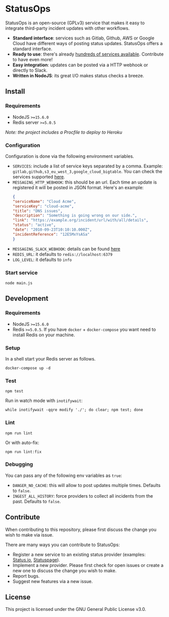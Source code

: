 # StatusOps

StatusOps is an open-source (GPLv3) service that makes it easy to integrate third-party incident updates with other workflows.

- **Standard interface**: services such as Gitlab, Github, AWS or Google Cloud have different ways of posting status updates. StatusOps offers a standard interface.
- **Ready to use**: there's already [hundreds of services available](https://gitlab.com/statusops/statusops/-/packages/1101031). Contribute to have even more!
- **Easy integration**: updates can be posted via a HTTP webhook or directly to Slack.
- **Written in NodeJS**: its great I/O makes status checks a breeze.

## Install

### Requirements

- NodeJS `>=15.6.0`
- Redis server `>=5.0.5`

*Note: the project includes a Procfile to deploy to Heroku*

### Configuration

Configuration is done via the following environment variables.

- `SERVICES`: include a list of service keys separated by a comma. Example: `gitlab,github,s3_eu_west_3,google_cloud_bigtable`. You can check the services supported [here](https://gitlab.com/statusops/statusops/-/packages/1101031).
- `MESSAGING_HTTP_WEBHOOK`: this should be an url. Each time an update is registered it will be posted in JSON format. Here's an example:
    ```json
    {
    "serviceName": "Cloud Acme",
    "serviceKey": "cloud-acme",
    "title": "DNS issues",
    "description": "Something is going wrong on our side.",
    "link": "https://example.org/incident/url/with/all/details",
    "status": "active",
    "date": "2010-09-23T10:10:10.000Z",
    "incidentReference": "12E5MxYsASa"
    }
    ```
- `MESSAGING_SLACK_WEBHOOK`: details can be found [here](https://slack.com/intl/en-gb/help/articles/115005265063-Incoming-webhooks-for-Slack)
- `REDIS_URL`: it defaults to `redis://localhost:6379`
- `LOG_LEVEL`: it defaults to `info`

### Start service

```
node main.js
```

## Development

### Requirements

- NodeJS `>=15.6.0`
- Redis `>=5.0.5`. If you have `docker` + `docker-compose` you want need to install Redis on your machine.

### Setup

In a shell start your Redis server as follows.

```
docker-compose up -d
```

### Test

```
npm test
```

Run in watch mode with `inotifywait`:

```
while inotifywait -qqre modify './'; do clear; npm test; done
```


### Lint

```
npm run lint
```

Or with auto-fix:

```
npm run lint:fix
```

### Debugging

You can pass any of the following env variables as `true`:

- `DANGER_NO_CACHE`: this will allow to post updates multiple times. Defaults to `false`.
- `INGEST_ALL_HISTORY`: force providers to collect all incidents from the past. Defaults to `false`.


## Contribute

When contributing to this repository, please first discuss the change you wish to make via issue.

There are many ways you can contribute to StatusOps:

- Register a new service to an existing status provider (examples: [Status.io](src/providers/statusio.yml), [Statuspage](src/providers/statuspage.yml)).
- Implement a new provider. Please first check for open issues or create a new one to discuss the change you wish to make.
- Report bugs.
- Suggest new features via a new issue.

## License

This project is licensed under the GNU General Public License v3.0.
